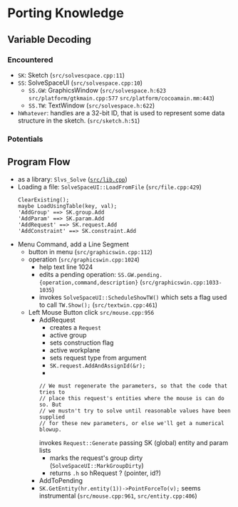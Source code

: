 Porting Knowledge
=================

Variable Decoding
-----------------

### Encountered
* `SK`: Sketch (`src/solvescpace.cpp:11`)
* `SS`: SolveSpaceUI (`src/solvespace.cpp:10`)
  * `SS.GW`: GraphicsWindow (`src/solvespace.h:623` `src/platform/gtkmain.cpp:577` `src/platform/cocoamain.mm:443`)
  * `SS.TW`: TextWindow (`src/solvespace.h:622`)
* `hWhatever`:  handles are a 32-bit ID, that is used to represent some data structure in the sketch. (`src/sketch.h:51`)

### Potentials

Program Flow
-------------

* as a library: `Slvs_Solve` ([`src/lib.cpp`](https://github.com/solvespace/solvespace/blob/bb2cc4aa568e7206bdc2d02cb3e0eb8b8d3364c5/src/lib.cpp#L81-L259))
* Loading a file: `SolveSpaceUI::LoadFromFile` (`src/file.cpp:429`)
  ```
  ClearExisting();
  maybe LoadUsingTable(key, val);
  'AddGroup' ==> SK.group.Add
  'AddParam' ==> SK.param.Add
  'AddRequest' ==> SK.request.Add
  'AddConstraint' ==> SK.constraint.Add
  ```
* Menu Command, add a Line Segment
  * button in menu (`src/graphicswin.cpp:112`)
  * operation (`src/graphicswin.cpp:1024`)
    * help text line 1024
    * edits a pending operation: `SS.GW.pending.{operation,command,description}` (`src/graphicswin.cpp:1033-1035`)
    * invokes `SolveSpaceUI::ScheduleShowTW()` which sets a flag used to call `TW.Show();` (`src/textwin.cpp:461`)
  * Left Mouse Button click `src/mouse.cpp:956`
    * AddRequest
      * creates a `Request`
      * active group
      * sets construction flag
      * active workplane
      * sets request type from argument
      * `SK.request.AddAndAssignId(&r);`
      *
      ```
      // We must regenerate the parameters, so that the code that tries to
      // place this request's entities where the mouse is can do so. But
      // we mustn't try to solve until reasonable values have been supplied
      // for these new parameters, or else we'll get a numerical blowup.
      ```
      invokes `Request::Generate` passing SK (global) entity and param lists
      * marks the request's group dirty (`SolveSpaceUI::MarkGroupDirty`)
      * returns `.h` so hRequest ? (pointer, id?)
    * AddToPending
    * `SK.GetEntity(hr.entity(1))->PointForceTo(v);` seems instrumental (`src/mouse.cpp:961`, `src/entity.cpp:406`)
